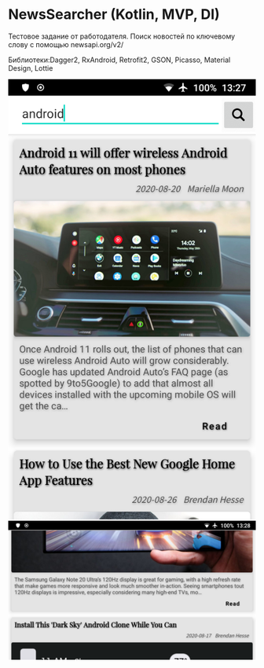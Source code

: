 # NewsSearcher (Kotlin, MVP, DI)

Тестовое задание от работодателя. Поиск новостей по ключевому слову с помощью newsapi.org/v2/

Библиотеки:Dagger2, RxAndroid, Retrofit2, GSON, Picasso, Material Design, Lottie

![Иллюстрация к проекту](https://github.com/vazh2100/NewsSearcher/raw/master/portrait.png)
![Иллюстрация к проекту](https://github.com/vazh2100/NewsSearcher/raw/master/landscape.png)
